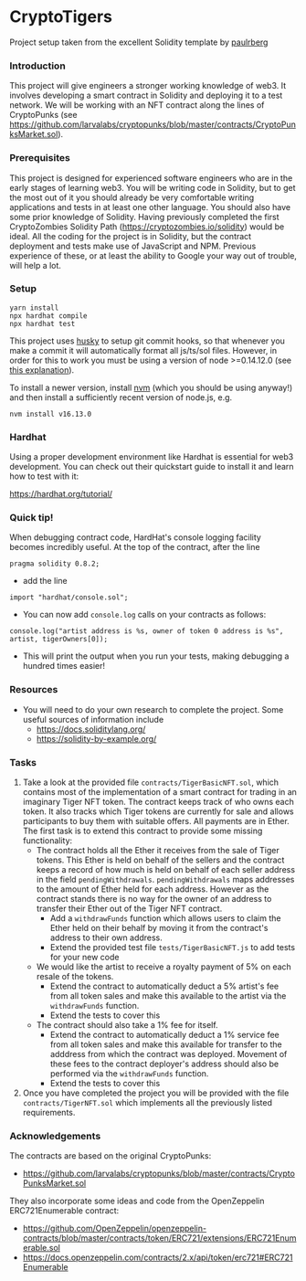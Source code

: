 # CryptoTigers

Project setup taken from the excellent Solidity template by [paulrberg](https://github.com/PaulRBerg/solidity-template)

### Introduction

This project will give engineers a stronger working knowledge of web3. It involves developing a smart contract in Solidity and deploying it to a test network. We will be working with an NFT contract along the lines of CryptoPunks (see https://github.com/larvalabs/cryptopunks/blob/master/contracts/CryptoPunksMarket.sol).

### Prerequisites

This project is designed for experienced software engineers who are in the early stages of learning web3. You will be writing code in Solidity, but to get the most out of it you should already be very comfortable writing applications and tests in at least one other language. You should also have some prior knowledge of Solidity. Having previously completed the first CryptoZombies Solidity Path (https://cryptozombies.io/solidity) would be ideal. All the coding for the project is in Solidity, but the contract deployment and tests make use of JavaScript and NPM. Previous experience of these, or at least the ability to Google your way out of trouble, will help a lot.

### Setup

```
yarn install
npx hardhat compile
npx hardhat test
```

This project uses [husky](https://www.npmjs.com/package/husky) to setup git commit hooks, so that whenever you make a commit it will automatically format all js/ts/sol files. However, in order for this to work you must be using a version of node >=0.14.12.0 (see [this explanation](https://stackoverflow.com/questions/63317051/node9511-experimentalwarning-the-esm-module-loader-is-experimental)).

To install a newer version, install [nvm](https://github.com/nvm-sh/nvm#installing-and-updating) (which you should be using anyway!) and then install a sufficiently recent version of node.js, e.g.

`nvm install v16.13.0`


### Hardhat

Using a proper development environment like Hardhat is essential for web3 development. You can check out their quickstart guide to install it and learn how to test with it:

https://hardhat.org/tutorial/

### Quick tip!

When debugging contract code, HardHat's console logging facility becomes incredibly useful. At the top of the contract, after the line

```
pragma solidity 0.8.2;
```

- add the line

```
import "hardhat/console.sol";
```

- You can now add `console.log` calls on your contracts as follows:

```
console.log("artist address is %s, owner of token 0 address is %s", artist, tigerOwners[0]);
```

- This will print the output when you run your tests, making debugging a hundred times easier!

### Resources

- You will need to do your own research to complete the project. Some useful sources of information include
  - https://docs.soliditylang.org/
  - https://solidity-by-example.org/

### Tasks

1. Take a look at the provided file `contracts/TigerBasicNFT.sol`, which contains most of the implementation of a smart contract for trading in an imaginary Tiger NFT token. The contract keeps track of who owns each token. It also tracks which Tiger tokens are currently for sale and allows participants to buy them with suitable offers. All payments are in Ether. The first task is to extend this contract to provide some missing functionality:
   - The contract holds all the Ether it receives from the sale of Tiger tokens. This Ether is held on behalf of the sellers and the contract keeps a record of how much is held on behalf of each seller address in the field `pendingWithdrawals`. `pendingWithdrawals` maps addresses to the amount of Ether held for each address. However as the contract stands there is no way for the owner of an address to transfer their Ether out of the Tiger NFT contract.
     - Add a `withdrawFunds` function which allows users to claim the Ether held on their behalf by moving it from the contract's address to their own address.
     - Extend the provided test file `tests/TigerBasicNFT.js` to add tests for your new code
   - We would like the artist to receive a royalty payment of 5% on each resale of the tokens.
     - Extend the contract to automatically deduct a 5% artist's fee from all token sales and make this available to the artist via the `withdrawFunds` function.
     - Extend the tests to cover this
   - The contract should also take a 1% fee for itself.
     - Extend the contract to automatically deduct a 1% service fee from all token sales and make this available for transfer to the adddress from which the contract was deployed. Movement of these fees to the contract deployer's address should also be performed via the `withdrawFunds` function.
     - Extend the tests to cover this
2. Once you have completed the project you will be provided with the file `contracts/TigerNFT.sol` which implements all the previously listed requirements.

### Acknowledgements

The contracts are based on the original CryptoPunks:

- https://github.com/larvalabs/cryptopunks/blob/master/contracts/CryptoPunksMarket.sol

They also incorporate some ideas and code from the OpenZeppelin ERC721Enumerable contract:

- https://github.com/OpenZeppelin/openzeppelin-contracts/blob/master/contracts/token/ERC721/extensions/ERC721Enumerable.sol
- https://docs.openzeppelin.com/contracts/2.x/api/token/erc721#ERC721Enumerable
